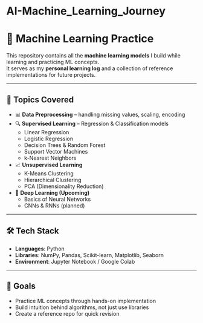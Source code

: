 # AI-Machine_Learning_Journey

# 🧠 Machine Learning Practice  

This repository contains all the **machine learning models** I build while learning and practicing ML concepts.  
It serves as my **personal learning log** and a collection of reference implementations for future projects.  

---
## 🚀 Topics Covered  

- 📊 **Data Preprocessing** – handling missing values, scaling, encoding  
- 🔍 **Supervised Learning** – Regression & Classification models  
  - Linear Regression  
  - Logistic Regression  
  - Decision Trees & Random Forest  
  - Support Vector Machines  
  - k-Nearest Neighbors  
- 📈 **Unsupervised Learning**  
  - K-Means Clustering  
  - Hierarchical Clustering  
  - PCA (Dimensionality Reduction)  
- 🤖 **Deep Learning (Upcoming)**  
  - Basics of Neural Networks  
  - CNNs & RNNs (planned)  

---

## 🛠️ Tech Stack  

- **Languages**: Python  
- **Libraries**: NumPy, Pandas, Scikit-learn, Matplotlib, Seaborn  
- **Environment**: Jupyter Notebook / Google Colab  

---

## 🎯 Goals  

- Practice ML concepts through hands-on implementation  
- Build intuition behind algorithms, not just use libraries  
- Create a reference repo for quick revision  
